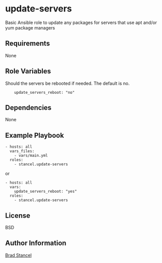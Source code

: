 update-servers
=========

Basic Ansible role to update any packages for servers that use apt and/or yum package managers

Requirements
------------

None

Role Variables
--------------

Should the servers be rebooted if needed. The default is no.
```
	update_servers_reboot: "no"
```
Dependencies
------------

None

Example Playbook
----------------

	- hosts: all
	  vars_files:
	    - vars/main.yml
	  roles:
	    - stancel.update-servers


or 


	- hosts: all
	  vars:
		update_servers_reboot: "yes"
	  roles:
	    - stancel.update-servers

License
-------

BSD

Author Information
------------------

[Brad Stancel](https://github.com/stancel)
